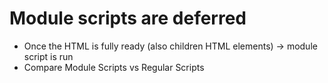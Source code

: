# Module scripts are deferred
* Once the HTML is fully ready (also children HTML elements) → module script is run
* Compare Module Scripts vs Regular Scripts
